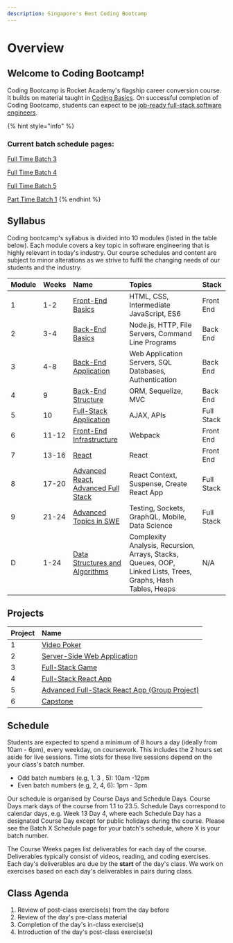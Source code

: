 ```yaml
---
description: Singapore's Best Coding Bootcamp
---
```


# Overview

## Welcome to Coding Bootcamp!

Coding Bootcamp is Rocket Academy's flagship career conversion course. It builds on material taught in [Coding Basics](https://basics.rocketacademy.co). On successful completion of Coding Bootcamp, students can expect to be [job-ready full-stack software engineers](https://inewsnetwork.net/wp-content/uploads/2019/01/5051722203_890e2dab19_b-811x900.jpg).

{% hint style="info" %}
### Current batch schedule pages:

[Full Time Batch 3](https://rocketacademy.github.io/scheduler/#/schedules/ftbc3)

[Full Time Batch 4](https://rocketacademy.github.io/scheduler/#/schedules/ftbc4)

[Full Time Batch 5](https://rocketacademy.github.io/scheduler/#/schedules/ftbc5)

[Part Time Batch 1](https://rocketacademy.github.io/scheduler/#/schedules/ptbc1)
{% endhint %}

## Syllabus

Coding bootcamp's syllabus is divided into 10 modules \(listed in the table below\). Each module covers a key topic in software engineering that is highly relevant in today's industry. Our course schedules and content are subject to minor alterations as we strive to fulfil the changing needs of our students and the industry.

| Module | Weeks | Name | Topics | Stack |
| :--- | :--- | :--- | :--- | :--- |
| 1 | 1-2 | [Front-End Basics](1-frontend-basics/1.0-module-1-overview.md) | HTML, CSS, Intermediate JavaScript, ES6 | Front End |
| 2 | 3-4 | [Back-End Basics](2-backend-basics/2.0-module-2-overview.md) | Node.js, HTTP, File Servers, Command Line Programs | Back End |
| 3 | 4-8 | [Back-End Application](3-backend-applications/3.0-module-3-overview.md) | Web Application Servers, SQL Databases, Authentication | Back End |
| 4 | 9 | [Back-End Structure](4-backend-structure/4.0-module-4-overview.md) | ORM, Sequelize, MVC | Back End |
| 5 | 10 | [Full-Stack Application](4-backend-structure/4.0-module-4-overview.md) | AJAX, APIs | Full Stack |
| 6 | 11-12 | [Front-End Infrastructure](6-frontend-infrastructure/6.0-module-6-overview.md) | Webpack | Front End |
| 7 | 13-16 | [React](5-full-stack-applications/5.0-module-5-overview.md) | React | Front End |
| 8 | 17-20 | [Advanced React, Advanced Full Stack](6-frontend-infrastructure/6.0-module-6-overview.md) | React Context, Suspense, Create React App | Full Stack |
| 9 | 21-24 | [Advanced Topics in SWE](7-react/7.0-module-7-overview.md) | Testing, Sockets, GraphQL, Mobile, Data Science | Full Stack |
| D | 1-24 | [Data Structures and Algorithms](data-structures-and-algorithms/d.0-dsa-overview.md) | Complexity Analysis, Recursion, Arrays, Stacks, Queues, OOP, Linked Lists, Trees, Graphs, Hash Tables, Heaps | N/A |

## Projects

| Project | Name |
| :--- | :--- |
| 1 | [Video Poker](projects/project-1-video-poker.md) |
| 2 | [Server-Side Web Application](projects/project-2-server-side-app.md) |
| 3 | [Full-Stack Game](projects/project-3-full-stack-game.md) |
| 4 | [Full-Stack React App](projects/project-4-full-stack-react-app.md) |
| 5 | [Advanced Full-Stack React App \(Group Project\)](projects/project-5-group-react-app.md) |
| 6 | [Capstone](projects/project-6-capstone.md) |

## Schedule

Students are expected to spend a minimum of 8 hours a day \(ideally from 10am - 6pm\), every weekday, on coursework. This includes the 2 hours set aside for live sessions. Time slots for these live sessions depend on the  your class's batch number. 

* Odd batch numbers \(e.g, 1, 3 , 5\): 10am -12pm
* Even batch numbers \(e.g, 2, 4, 6\): 1pm - 3pm

Our schedule is organised by Course Days and Schedule Days. Course Days mark days of the course from 1.1 to 23.5. Schedule Days correspond to calendar days, e.g. Week 13 Day 4, where each Schedule Day has a designated Course Day except for public holidays during the course. Please see the Batch X Schedule page for your batch's schedule, where X is your batch number.

The Course Weeks pages list deliverables for each day of the course. Deliverables typically consist of videos, reading, and coding exercises. Each day's deliverables are due by the **start** of the day's class. We work on exercises based on each day's deliverables in pairs during class.

## Class Agenda

1. Review of post-class exercise\(s\) from the day before
2. Review of the day's pre-class material
3. Completion of the day's in-class exercise\(s\)
4. Introduction of the day's post-class exercise\(s\)

